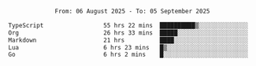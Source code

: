<div align="center">
<p style="text-align: center;">
<!--START_SECTION:waka-->

```txt
From: 06 August 2025 - To: 05 September 2025

TypeScript                 55 hrs 22 mins  ██████████▒░░░░░░░░░░░░░░   41.46 %
Org                        26 hrs 33 mins  █████░░░░░░░░░░░░░░░░░░░░   19.89 %
Markdown                   21 hrs          ████░░░░░░░░░░░░░░░░░░░░░   15.73 %
Lua                        6 hrs 23 mins   █▒░░░░░░░░░░░░░░░░░░░░░░░   04.78 %
Go                         6 hrs 2 mins    █░░░░░░░░░░░░░░░░░░░░░░░░   04.52 %
```

<!--END_SECTION:waka-->
</p>
</div>
